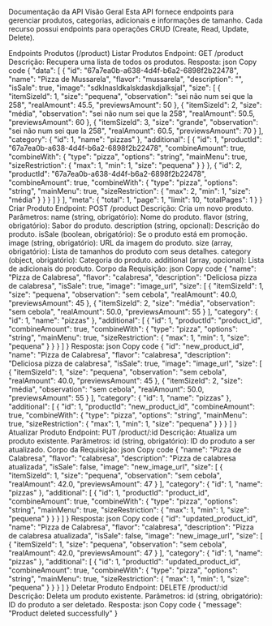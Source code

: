 Documentação da API
Visão Geral
Esta API fornece endpoints para gerenciar produtos, categorias, adicionais e informações de tamanho. Cada recurso possui endpoints para operações CRUD (Create, Read, Update, Delete).

Endpoints
Produtos (/product)
Listar Produtos
Endpoint: GET /product
Descrição: Recupera uma lista de todos os produtos.
Resposta:
json
Copy code
{
  "data": [
    {
      "id": "67a7ea0b-a638-4d4f-b6a2-6898f2b22478",
      "name": "Pizza de Mussarela",
      "flavor": "mussarela",
      "description": "",
      "isSale": true,
      "image": "sdklnasldkalskdaskdjalksjal",
      "size": [
        {
          "itemSizeId": 1,
          "size": "pequena",
          "observation": "sei não num sei que la 258",
          "realAmount": 45.5,
          "previewsAmount": 50
        },
        {
          "itemSizeId": 2,
          "size": "média",
          "observation": "sei não num sei que la 258",
          "realAmount": 50.5,
          "previewsAmount": 60
        },
        {
          "itemSizeId": 3,
          "size": "grande",
          "observation": "sei não num sei que la 258",
          "realAmount": 60.5,
          "previewsAmount": 70
        }
      ],
      "category": {
        "id": 1,
        "name": "pizzas"
      },
      "additional": [
        {
          "id": 1,
          "productId": "67a7ea0b-a638-4d4f-b6a2-6898f2b22478",
          "combineAmount": true,
          "combineWith": {
            "type": "pizza",
            "options": "string",
            "mainMenu": true,
            "sizeRestriction": {
              "max": 1,
              "min": 1,
              "size": "pequena"
            }
          }
        },
        {
          "id": 2,
          "productId": "67a7ea0b-a638-4d4f-b6a2-6898f2b22478",
          "combineAmount": true,
          "combineWith": {
            "type": "pizza",
            "options": "string",
            "mainMenu": true,
            "sizeRestriction": {
              "max": 2,
              "min": 1,
              "size": "média"
            }
          }
        }
      ]
    }
  ],
  "meta": {
    "total": 1,
    "page": 1,
    "limit": 10,
    "totalPages": 1
  }
}
Criar Produto
Endpoint: POST /product
Descrição: Cria um novo produto.
Parâmetros:
name (string, obrigatório): Nome do produto.
flavor (string, obrigatório): Sabor do produto.
description (string, opcional): Descrição do produto.
isSale (boolean, obrigatório): Se o produto está em promoção.
image (string, obrigatório): URL da imagem do produto.
size (array, obrigatório): Lista de tamanhos do produto com seus detalhes.
category (object, obrigatório): Categoria do produto.
additional (array, opcional): Lista de adicionais do produto.
Corpo da Requisição:
json
Copy code
{
  "name": "Pizza de Calabresa",
  "flavor": "calabresa",
  "description": "Deliciosa pizza de calabresa",
  "isSale": true,
  "image": "image_url",
  "size": [
    {
      "itemSizeId": 1,
      "size": "pequena",
      "observation": "sem cebola",
      "realAmount": 40.0,
      "previewsAmount": 45
    },
    {
      "itemSizeId": 2,
      "size": "média",
      "observation": "sem cebola",
      "realAmount": 50.0,
      "previewsAmount": 55
    }
  ],
  "category": {
    "id": 1,
    "name": "pizzas"
  },
  "additional": [
    {
      "id": 1,
      "productId": "product_id",
      "combineAmount": true,
      "combineWith": {
        "type": "pizza",
        "options": "string",
        "mainMenu": true,
        "sizeRestriction": {
          "max": 1,
          "min": 1,
          "size": "pequena"
        }
      }
    }
  ]
}
Resposta:
json
Copy code
{
  "id": "new_product_id",
  "name": "Pizza de Calabresa",
  "flavor": "calabresa",
  "description": "Deliciosa pizza de calabresa",
  "isSale": true,
  "image": "image_url",
  "size": [
    {
      "itemSizeId": 1,
      "size": "pequena",
      "observation": "sem cebola",
      "realAmount": 40.0,
      "previewsAmount": 45
    },
    {
      "itemSizeId": 2,
      "size": "média",
      "observation": "sem cebola",
      "realAmount": 50.0,
      "previewsAmount": 55
    }
  ],
  "category": {
    "id": 1,
    "name": "pizzas"
  },
  "additional": [
    {
      "id": 1,
      "productId": "new_product_id",
      "combineAmount": true,
      "combineWith": {
        "type": "pizza",
        "options": "string",
        "mainMenu": true,
        "sizeRestriction": {
          "max": 1,
          "min": 1,
          "size": "pequena"
        }
      }
    }
  ]
}
Atualizar Produto
Endpoint: PUT /product/:id
Descrição: Atualiza um produto existente.
Parâmetros:
id (string, obrigatório): ID do produto a ser atualizado.
Corpo da Requisição:
json
Copy code
{
  "name": "Pizza de Calabresa",
  "flavor": "calabresa",
  "description": "Pizza de calabresa atualizada",
  "isSale": false,
  "image": "new_image_url",
  "size": [
    {
      "itemSizeId": 1,
      "size": "pequena",
      "observation": "sem cebola",
      "realAmount": 42.0,
      "previewsAmount": 47
    }
  ],
  "category": {
    "id": 1,
    "name": "pizzas"
  },
  "additional": [
    {
      "id": 1,
      "productId": "product_id",
      "combineAmount": true,
      "combineWith": {
        "type": "pizza",
        "options": "string",
        "mainMenu": true,
        "sizeRestriction": {
          "max": 1,
          "min": 1,
          "size": "pequena"
        }
      }
    }
  ]
}
Resposta:
json
Copy code
{
  "id": "updated_product_id",
  "name": "Pizza de Calabresa",
  "flavor": "calabresa",
  "description": "Pizza de calabresa atualizada",
  "isSale": false,
  "image": "new_image_url",
  "size": [
    {
      "itemSizeId": 1,
      "size": "pequena",
      "observation": "sem cebola",
      "realAmount": 42.0,
      "previewsAmount": 47
    }
  ],
  "category": {
    "id": 1,
    "name": "pizzas"
  },
  "additional": [
    {
      "id": 1,
      "productId": "updated_product_id",
      "combineAmount": true,
      "combineWith": {
        "type": "pizza",
        "options": "string",
        "mainMenu": true,
        "sizeRestriction": {
          "max": 1,
          "min": 1,
          "size": "pequena"
        }
      }
    }
  ]
}
Deletar Produto
Endpoint: DELETE /product/:id
Descrição: Deleta um produto existente.
Parâmetros:
id (string, obrigatório): ID do produto a ser deletado.
Resposta:
json
Copy code
{
  "message": "Product deleted successfully"
}